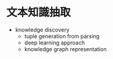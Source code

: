 # 文本知識抽取

* knowledge discovery
  * tuple generation from parsing
  * deep learning approach
  * knowledge graph representation

